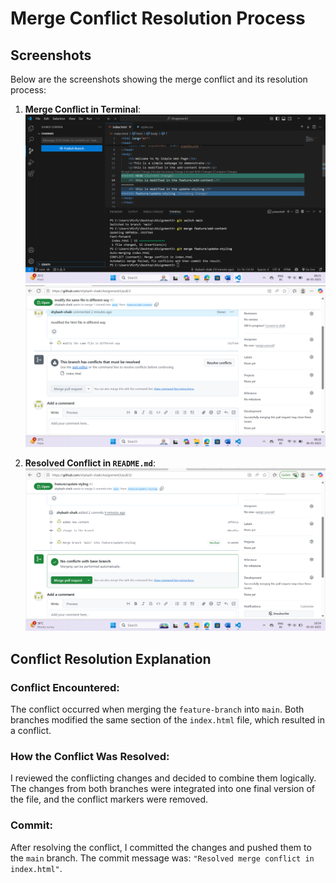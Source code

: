 # Merge Conflict Resolution Process

## Screenshots

Below are the screenshots showing the merge conflict and its resolution process:

1. **Merge Conflict in Terminal**:
   ![Merge Conflict in Terminal](https://github.com/shybash-shaik/Assignment3/blob/main/Screenshot%202025-05-06%20082556.png)
   ![Merge Conflict in Terminal](https://github.com/shybash-shaik/Assignment3/blob/main/Screenshot%202025-05-06%20081903.png)

3. **Resolved Conflict in `README.md`**:
   ![Resolved Conflict in README](https://github.com/shybash-shaik/Assignment3/blob/main/Screenshot%202025-05-05%20165425.png)

## Conflict Resolution Explanation

### Conflict Encountered:
The conflict occurred when merging the `feature-branch` into `main`. Both branches modified the same section of the `index.html` file, which resulted in a conflict.

### How the Conflict Was Resolved:
I reviewed the conflicting changes and decided to combine them logically. The changes from both branches were integrated into one final version of the file, and the conflict markers were removed.

### Commit:
After resolving the conflict, I committed the changes and pushed them to the `main` branch. The commit message was: `"Resolved merge conflict in index.html"`.
